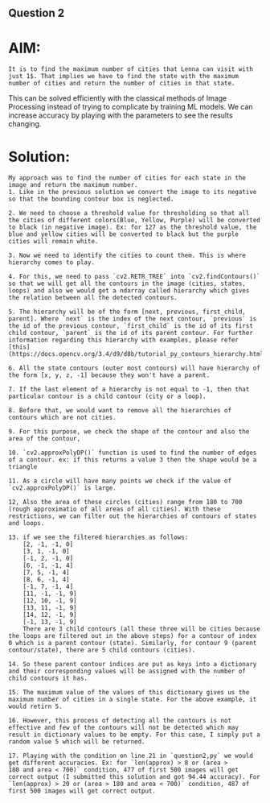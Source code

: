 ## Question 2

# AIM:
    It is to find the maximum number of cities that Lenna can visit with just 1$. That implies we have to find the state with the maximum number of cities and return the number of cities in that state.

This can be solved efficiently with the classical methods of Image Processing instead of trying to complicate by training ML models. We can increase accuracy by playing with the parameters to see the results changing.

# Solution:
    My approach was to find the number of cities for each state in the image and return the maximum number.
    1. Like in the previous solution we convert the image to its negative so that the bounding contour box is neglected.

    2. We need to choose a threshold value for thresholding so that all the cities of different colors(Blue, Yellow, Purple) will be converted to black (in negative image). Ex: for 127 as the threshold value, the blue and yellow cities will be converted to black but the purple cities will remain white.

    3. Now we need to identify the cities to count them. This is where hierarchy comes to play.

    4. For this, we need to pass `cv2.RETR_TREE` into `cv2.findContours()` so that we will get all the contours in the image (cities, states, loops) and also we would get a ndarray called hierarchy which gives the relation between all the detected contours.

    5. The hierarchy will be of the form [next, previous, first_child, parent]. Where `next` is the index of the next contour, `previous` is the id of the previous contour, `first_child` is the id of its first child contour, `parent` is the id of its parent contour. For further information regarding this hierarchy with examples, please refer [this](https://docs.opencv.org/3.4/d9/d8b/tutorial_py_contours_hierarchy.html)

    6. All the state contours (outer most contours) will have hierarchy of the form [x, y, z, -1] because they won't have a parent.

    7. If the last element of a hierarchy is not equal to -1, then that particular contour is a child contour (city or a loop).

    8. Before that, we would want to remove all the hierarchies of contours which are not cities.

    9. For this purpose, we check the shape of the contour and also the area of the contour,

    10. `cv2.approxPolyDP()` function is used to find the number of edges of a contour. ex: if this returns a value 3 then the shape would be a triangle

    11. As a circle will have many points we check if the value of `cv2.approxPolyDP()` is large.

    12, Also the area of these circles (cities) range from 180 to 700 (rough approximatio of all areas of all cities). With these restrictions, we can filter out the hierarchies of contours of states and loops.

    13. if we see the filtered hierarchies as follows:
        [2, -1, -1, 0]
        [3, 1, -1, 0]
        [-1, 2, -1, 0]
        [6, -1, -1, 4]
        [7, 5, -1, 4]
        [8, 6, -1, 4]
        [-1, 7, -1, 4]
        [11, -1, -1, 9]
        [12, 10, -1, 9]
        [13, 11, -1, 9]
        [14, 12, -1, 9]
        [-1, 13, -1, 9]
        There are 3 child contours (all these three will be cities because the loops are filtered out in the above steps) for a contour of index 0 which is a parent contour (state). Similarly, for contour 9 (parent contour/state), there are 5 child contours (cities).

    14. So these parent contour indices are put as keys into a dictionary and their corresponding values will be assigned with the number of child contours it has.

    15. The maximum value of the values of this dictionary gives us the maximum number of cities in a single state. For the above example, it would retirn 5.

    16. However, this process of detecting all the contours is not effective and few of the contours will not be detected which may result in dictionary values to be empty. For this case, I simply put a random value 5 which will be returned.

    17. Playing with the condition on line 21 in `question2,py` we would get different accuracies. Ex: for `len(approx) > 8 or (area > 
    180 and area < 700)` condition, 477 of first 500 images will get correct output (I submitted this solution and got 94.44 accuracy). For `len(approx) > 20 or (area > 180 and area < 700)` condition, 487 of first 500 images will get correct output.